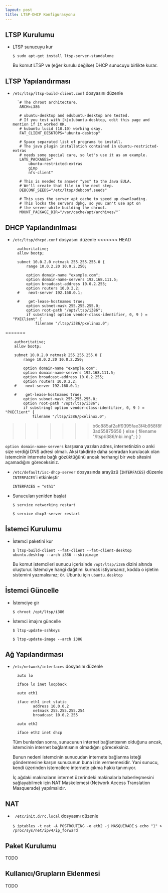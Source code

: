 ```yaml
---
layout: post
title: LTSP-DHCP Konfigurasyonu
---
```



##  LTSP Kurulumu

- LTSP sunucuyu kur

  `$ sudo apt-get install ltsp-server-standalone`

  Bu komut LTSP ve (eğer kurulu değilse) DHCP sunucuyu birlikte kurar.

## LTSP Yapılandırması

- `/etc/ltsp/ltsp-build-client.conf` dosyasını düzenle
        
        `# The chroot architecture.
         ARCH=i386

         # ubuntu-desktop and edubuntu-desktop are tested.
         # If you test with [k|x]ubuntu-desktop, edit this page and mention if it worked OK.
         # kubuntu lucid (10.10) working okay.
         FAT_CLIENT_DESKTOPS="ubuntu-desktop"

         # Space separated list of programs to install.
         # The java plugin installation contained in ubuntu-restricted-extras
         # needs some special care, so let's use it as an example.
         LATE_PACKAGES="
             ubuntu-restricted-extras
             gimp
             nfs-client"

         # This is needed to answer "yes" to the Java EULA.
         # We'll create that file in the next step.
         DEBCONF_SEEDS="/etc/ltsp/debconf.seeds"

         # This uses the server apt cache to speed up downloading.
         # This locks the servers dpkg, so you can't use apt on
         # the server while building the chroot.
         MOUNT_PACKAGE_DIR="/var/cache/apt/archives/"`

## DHCP Yapılandırılması

- `/etc/ltsp/dhcpd.conf` dosyasını düzenle
<<<<<<< HEAD

          
        authoritative;
        allow bootp;

        subnet 10.0.2.0 netmask 255.255.255.0 {
            range 10.0.2.20 10.0.2.250;

            option domain-name "example.com";
            option domain-name-servers 192.168.111.5;
            option broadcast-address 10.0.2.255;
            option routers 10.0.2.2;
        #    next-server 192.168.0.1;

        #    get-lease-hostnames true;
            option subnet-mask 255.255.255.0;
            option root-path "/opt/ltsp/i386";
            if substring( option vendor-class-identifier, 0, 9 ) = "PXEClient" {
                filename "/ltsp/i386/pxelinux.0";

=======

          
        authoritative;
        allow bootp;

        subnet 10.0.2.0 netmask 255.255.255.0 {
            range 10.0.2.20 10.0.2.250;

            option domain-name "example.com";
            option domain-name-servers 192.168.111.5;
            option broadcast-address 10.0.2.255;
            option routers 10.0.2.2;
        #    next-server 192.168.0.1;

        #    get-lease-hostnames true;
            option subnet-mask 255.255.255.0;
            option root-path "/opt/ltsp/i386";
            if substring( option vendor-class-identifier, 0, 9 ) = "PXEClient" {
                filename "/ltsp/i386/pxelinux.0";

>>>>>>> b6c885af2aff9395fae3f4b958f8f3ad55875656
            } else {
                filename "/ltsp/i386/nbi.img";
            }
        }
  

  `option domain-name-servers` karşısına yazılan adres, internetinizin o anki
  size verdiği DNS adresi olmalı. Aksi takdirde daha sonradan kurulacak olan
  istemcinin internete bağlı gözüktüğünü ancak herhangi bir web sitesini
  açamadığını göreceksiniz.

- `/etc/default/isc-dhcp-server` dosyasında arayüzü (`INTERFACES`) düzenle
  `INTERFACES`'i etkinleştir

  ```
  INTERFACES = "eth1"
  ```

- Sunucuları yeniden başlat

  ```
  $ service networking restart

  $ service dhcp3-server restart
  ```

## İstemci Kurulumu

- İstemci paketini kur

  ```
  $ ltsp-build-client --fat-client --fat-client-desktop ubuntu.desktop --arch i386 --skipimage
  ```

  Bu komut istemcileri sunucu içerisinde `/opt/ltsp/i386` dizini altında
  oluşturur.  İstemciye hangi dağıtımı kurmak istiyorsanız, kodda o işletim
  sistemini yazmalısınız; ör. Ubuntu için `ubuntu.desktop`


## İstemci Güncelle

- İstemciye gir
  
  `$ chroot /opt/ltsp/i386`

- İstemci imajını güncelle

  `$ ltsp-update-sshkeys`
  
  `$ ltsp-update-image --arch i386`

## Ağ Yapılandırması

- `/etc/network/interfaces` dosyasını düzenle

                          
        auto lo

        iface lo inet loopback

        auto eth1

        iface eth1 inet static
               address 10.0.0.2
               netmask 255.255.255.254
               broadcast 10.0.2.255

        auto eth2

        iface eth2 inet dhcp
  

  Tüm bunlardan sonra, sunucunun internet bağlantısının olduğunu ancak,
  istemcinin internet bağlantısının olmadığını göreceksiniz.

  Bunun nedeni istemcinin sunucudan internete bağlanma isteği göndermesine
  karşın sunucunun buna izin vermemesidir. Yani sunucu, kendi üzerinden
  istemcilere internete çıkma hakkı tanımıyor.

  İç ağdaki makinaların internet üzerindeki makinalarla haberleşmesini
  sağlayabilmek için NAT Maskelemesi (Network Access Translation Masquerade)
  yapılmalıdır.

## NAT

- ` /etc/init.d/rc.local` dosyasını düzenle

  
  `$ iptables -t nat -A POSTROUTING -o eth2 -j MASQUERADE`
  `$ echo "1" > /proc/sys/net/ipv4/ip_forward`



## Paket Kurulumu

TODO

## Kullanıcı/Grupların Eklenmesi

TODO


